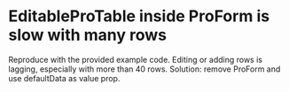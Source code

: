 # EditableProTable inside ProForm is slow with many rows

Reproduce with the provided example code. Editing or adding rows is lagging, especially with more than 40 rows. Solution: remove ProForm and use defaultData as value prop.
